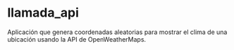 # llamada_api

Aplicación que genera coordenadas aleatorias para mostrar el clima de una ubicación usando la API de OpenWeatherMaps.
